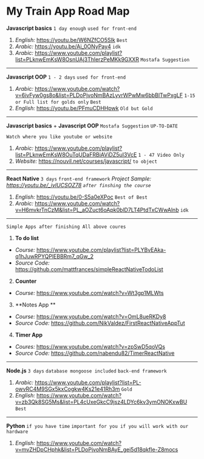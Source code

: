 # My Train App Road Map

**Javascript basics** `1 day enough` `used for front-end`
1. *English:* https://youtu.be/W6NZfCO5SIk `Best`
2. *Arabic:* https://youtu.be/Ai_0ONyPay4 `idk`
3. *Arabic:* https://www.youtube.com/playlist?list=PLknwEmKsW8OsnUAj3ThlerzPeMKk9GXXR `Mostafa Suggestion`

--------------------------------------------------------------------


**Javascript OOP** `1 - 2 days` `used for front-end`
1. *Arabic:* https://www.youtube.com/watch?v=6ivFyw0gs8o&list=PLDoPjvoNmBAzLyvrWPwMw6bbBlTwPxgLF `1-15 or Full list for golds only` `Best`
2. *English:* https://youtu.be/PFmuCDHHpwk `Old but Gold`



--------------------------------------------------------------------
**Javascript basics** + **Javascript OOP** `Mostafa Suggestion` `UP-TO-DATE`
```
Watch where you like youtube or website
```
1. *Arabic:* https://www.youtube.com/playlist?list=PLknwEmKsW8OuTqUDaFRBiAViDZ5uI3VcE `1 - 47 Video Only`
2. *Website:* https://nouvil.net/courses/javascript/ `to object`

--------------------------------------------------------------------



**React Native** `3 days` `front-end framework`
*Project Sample: https://youtu.be/_ivIUCSOZ78 `after finshing the course`*
1. *English:* https://youtu.be/0-S5a0eXPoc `Best of Best`
2. *Arabic:* https://www.youtube.com/watch?v=H6mvkrTnCzM&list=PL_aOZuct6oApk0blD7LT4PtdTxCWwAlnb `idk`


--------------------------------------------------------------------
```
Simple Apps after finishing All above coures
```
1. **To do list**
 - *Course:* https://www.youtube.com/playlist?list=PLYBvEAka-q1hJuwRPYQPlEBBRm7_qGw_2
 - *Source Code:* https://github.com/mattfrances/simpleReactNativeTodoList

2. **Counter**
 - *Course:* https://www.youtube.com/watch?v=Wt3gp1MLWts

3. **Notes App **
 - *Course:* https://www.youtube.com/watch?v=OmL8ueRKDy8
 - *Source Code:* https://github.com/NikValdez/FirstReactNativeAppTut

4. **Timer App**
 - *Coures:* https://www.youtube.com/watch?v=zpSwD5qoVQs
 - *Source Code:*  https://github.com/nabendu82/TimerReactNative

--------------------------------------------------------------------


**Node.js** `3 days` `database mongoose included` `back-end framework`
1. *Arabic:* https://www.youtube.com/playlist?list=PL-owvRC4M9SGx5kxCogkw4Ks21e41Rh3m `Gold`
2. *English:* https://www.youtube.com/watch?v=zb3Qk8SG5Ms&list=PL4cUxeGkcC9jsz4LDYc6kv3ymONOKxwBU `Best`


--------------------------------------------------------------------



**Python** `if you have time` `important for you if you will work with our hardware`
1. *English:* https://www.youtube.com/watch?v=mvZHDpCHphk&list=PLDoPjvoNmBAyE_gei5d18qkfIe-Z8mocs
